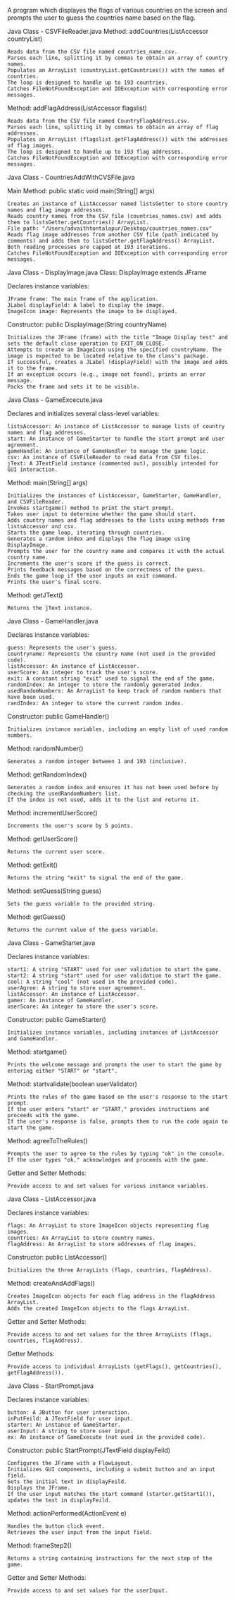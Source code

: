 A program which displayes the flags of various countries on the screen and prompts the user to guess the countries name based on the flag.

Java Class - CSVFileReader.java
  Method: addCountries(ListAccessor countryList)

    Reads data from the CSV file named countries_name.csv.
    Parses each line, splitting it by commas to obtain an array of country names.
    Populates an ArrayList (countryList.getCountries()) with the names of countries.
    The loop is designed to handle up to 193 countries.
    Catches FileNotFoundException and IOException with corresponding error messages.
  
  Method: addFlagAddress(ListAccessor flagslist)

    Reads data from the CSV file named CountryFlagAddress.csv.
    Parses each line, splitting it by commas to obtain an array of flag addresses.
    Populates an ArrayList (flagslist.getFlagAddress()) with the addresses of flag images.
    The loop is designed to handle up to 193 flag addresses.
    Catches FileNotFoundException and IOException with corresponding error messages.

Java Class - CountriesAddWithCVSFile.java

  Main Method: public static void main(String[] args)
  
    Creates an instance of ListAccessor named listsGetter to store country names and flag image addresses.
    Reads country names from the CSV file (countries_names.csv) and adds them to listsGetter.getCountries() ArrayList.
    File path: "/Users/advaithtontalapur/Desktop/countries_names.csv"
    Reads flag image addresses from another CSV file (path indicated by comments) and adds them to listsGetter.getFlagAddress() ArrayList.
    Both reading processes are capped at 193 iterations.
    Catches FileNotFoundException and IOException with corresponding error messages.

Java Class - DisplayImage.java
  Class: DisplayImage extends JFrame

  Declares instance variables:
  
    JFrame frame: The main frame of the application.
    JLabel displayField: A label to display the image.
    ImageIcon image: Represents the image to be displayed.
  
  Constructor: public DisplayImage(String countryName)

    Initializes the JFrame (frame) with the title "Image Display test" and sets the default close operation to EXIT_ON_CLOSE.
    Attempts to create an ImageIcon using the specified countryName. The image is expected to be located relative to the class's package.
    If successful, creates a JLabel (displayField) with the image and adds it to the frame.
    If an exception occurs (e.g., image not found), prints an error message.
    Packs the frame and sets it to be visible.

Java Class - GameExcecute.java

  Declares and initializes several class-level variables:
  
    listsAccessor: An instance of ListAccessor to manage lists of country names and flag addresses.
    start: An instance of GameStarter to handle the start prompt and user agreement.
    gameHandle: An instance of GameHandler to manage the game logic.
    csv: An instance of CSVFileReader to read data from CSV files.
    jText: A JTextField instance (commented out), possibly intended for GUI interaction.
    
  Method: main(String[] args)

    Initializes the instances of ListAccessor, GameStarter, GameHandler, and CSVFileReader.
    Invokes startgame() method to print the start prompt.
    Takes user input to determine whether the game should start.
    Adds country names and flag addresses to the lists using methods from listsAccessor and csv.
    Starts the game loop, iterating through countries.
    Generates a random index and displays the flag image using DisplayImage.
    Prompts the user for the country name and compares it with the actual country name.
    Increments the user's score if the guess is correct.
    Prints feedback messages based on the correctness of the guess.
    Ends the game loop if the user inputs an exit command.
    Prints the user's final score.
    
  Method: getJText()
  
    Returns the jText instance.

Java Class - GameHandler.java

  Declares instance variables:
  
    guess: Represents the user's guess.
    countryname: Represents the country name (not used in the provided code).
    listAccessor: An instance of ListAccessor.
    userScore: An integer to track the user's score.
    exit: A constant string "exit" used to signal the end of the game.
    randomIndex: An integer to store the randomly generated index.
    usedRandomNumbers: An ArrayList to keep track of random numbers that have been used.
    randIndex: An integer to store the current random index.
    
  Constructor: public GameHandler()
  
    Initializes instance variables, including an empty list of used random numbers.
    
  Method: randomNumber()
  
    Generates a random integer between 1 and 193 (inclusive).
    
  Method: getRandomIndex()
  
    Generates a random index and ensures it has not been used before by checking the usedRandomNumbers list.
    If the index is not used, adds it to the list and returns it.
    
  Method: incrementUserScore()
  
    Increments the user's score by 5 points.
    
  Method: getUserScore()
  
    Returns the current user score.
    
  Method: getExit()
  
    Returns the string "exit" to signal the end of the game.
    
  Method: setGuess(String guess)
  
    Sets the guess variable to the provided string.
    
  Method: getGuess()
  
    Returns the current value of the guess variable.

Java Class - GameStarter.java

  Declares instance variables:
  
    start1: A string "START" used for user validation to start the game.
    start2: A string "start" used for user validation to start the game.
    cool: A string "cool" (not used in the provided code).
    userAgree: A string to store user agreement.
    listAccessor: An instance of ListAccessor.
    gamer: An instance of GameHandler.
    userScore: An integer to store the user's score.
    
  Constructor: public GameStarter()
  
    Initializes instance variables, including instances of ListAccessor and GameHandler.
    
  Method: startgame()
  
    Prints the welcome message and prompts the user to start the game by entering either "START" or "start".
    
  Method: startvalidate(boolean userValidator)
  
    Prints the rules of the game based on the user's response to the start prompt.
    If the user enters "start" or "START," provides instructions and proceeds with the game.
    If the user's response is false, prompts them to run the code again to start the game.
    
  Method: agreeToTheRules()
  
    Prompts the user to agree to the rules by typing "ok" in the console.
    If the user types "ok," acknowledges and proceeds with the game.
    
  Getter and Setter Methods:
  
    Provide access to and set values for various instance variables.

Java Class - ListAccessor.java

  Declares instance variables:
  
    flags: An ArrayList to store ImageIcon objects representing flag images.
    countries: An ArrayList to store country names.
    flagAddress: An ArrayList to store addresses of flag images.
    
  Constructor: public ListAccessor()
  
    Initializes the three ArrayLists (flags, countries, flagAddress).
    
  Method: createAndAddFlags()
  
    Creates ImageIcon objects for each flag address in the flagAddress ArrayList.
    Adds the created ImageIcon objects to the flags ArrayList.
    
  Getter and Setter Methods:
  
    Provide access to and set values for the three ArrayLists (flags, countries, flagAddress).
  Getter Methods:
  
    Provide access to individual ArrayLists (getFlags(), getCountries(), getFlagAddress()).

Java Class - StartPrompt.java

  Declares instance variables:
  
    button: A JButton for user interaction.
    inPutFeild: A JTextField for user input.
    starter: An instance of GameStarter.
    userInput: A string to store user input.
    ex: An instance of GameExecute (not used in the provided code).
    
  Constructor: public StartPrompt(JTextField displayFeild)
  
    Configures the JFrame with a FlowLayout.
    Initializes GUI components, including a submit button and an input field.
    Sets the initial text in displayFeild.
    Displays the JFrame.
    If the user input matches the start command (starter.getStart1()), updates the text in displayFeild.
    
  Method: actionPerformed(ActionEvent e)
  
    Handles the button click event.
    Retrieves the user input from the input field.
    
  Method: frameStep2()
  
    Returns a string containing instructions for the next step of the game.
    
  Getter and Setter Methods:
  
    Provide access to and set values for the userInput.
